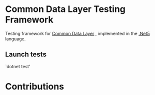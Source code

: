 # Common Data Layer Testing Framework

Testing framework for [Common Data Layer][cdl] , implemented in the [.Net5][net5] language.

## Launch tests

`dotnet test'  

# Contributions


[net5]: https://docs.microsoft.com/en-us/aspnet/core/?view=aspnetcore-5.0
[cdl]: https://epiphany-platform.github.io/CommonDataLayer/

